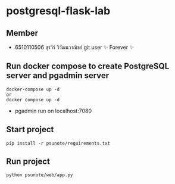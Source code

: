 # postgresql-flask-lab

## Member
- 6510110506 สุรวีร์ วิวัฒนวาณิชย์ git user ✨ Forever ✨

## Run docker compose to create PostgreSQL server and pgadmin server
```
docker-compose up -d
or
docker compose up -d
```
- pgadmin run on localhost:7080

## Start project

```
pip install -r psunote/requirements.txt
```

## Run project
```
python psunote/web/app.py
```